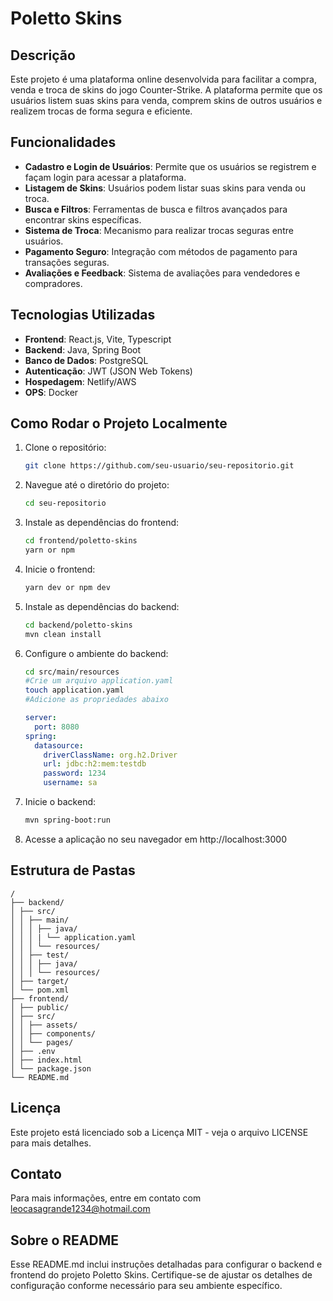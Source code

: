 # Poletto Skins
                                                                              
## Descrição
Este projeto é uma plataforma online desenvolvida para facilitar a compra, venda e troca de skins do jogo Counter-Strike. A plataforma permite que os usuários listem suas skins para venda, comprem skins de outros usuários e realizem trocas de forma segura e eficiente.

## Funcionalidades
- **Cadastro e Login de Usuários**: Permite que os usuários se registrem e façam login para acessar a plataforma.
- **Listagem de Skins**: Usuários podem listar suas skins para venda ou troca.
- **Busca e Filtros**: Ferramentas de busca e filtros avançados para encontrar skins específicas.
- **Sistema de Troca**: Mecanismo para realizar trocas seguras entre usuários.
- **Pagamento Seguro**: Integração com métodos de pagamento para transações seguras.
- **Avaliações e Feedback**: Sistema de avaliações para vendedores e compradores.

## Tecnologias Utilizadas
- **Frontend**: React.js, Vite, Typescript
- **Backend**: Java, Spring Boot
- **Banco de Dados**: PostgreSQL
- **Autenticação**: JWT (JSON Web Tokens)
- **Hospedagem**: Netlify/AWS
- **OPS**: Docker

## Como Rodar o Projeto Localmente
1. Clone o repositório:
   ```sh
   git clone https://github.com/seu-usuario/seu-repositorio.git
   ```
   
2. Navegue até o diretório do projeto:
   ```sh
   cd seu-repositorio
   ```
   
3. Instale as dependências do frontend:
   ```sh
   cd frontend/poletto-skins
   yarn or npm
   ```

4. Inicie o frontend:
   ```sh
   yarn dev or npm dev
   ```

5. Instale as dependências do backend:
   ```sh
   cd backend/poletto-skins
   mvn clean install
   ```

6. Configure o ambiente do backend:
   ```sh
   cd src/main/resources
   #Crie um arquivo application.yaml
   touch application.yaml
   #Adicione as propriedades abaixo
   ```
   
   ```yaml
   server:
     port: 8080
   spring:
     datasource:
       driverClassName: org.h2.Driver
       url: jdbc:h2:mem:testdb
       password: 1234
       username: sa

8. Inicie o backend:
   ```sh
   mvn spring-boot:run
   ```

9. Acesse a aplicação no seu navegador em http://localhost:3000

## Estrutura de Pastas

```
/
├── backend/
│ ├── src/
│ │ ├── main/
│ │ │ ├── java/
│ │ │ | └── application.yaml
│ │ │ └── resources/
│ │ ├── test/
│ │ │ ├── java/
│ │ │ └── resources/
│ ├── target/
│ └── pom.xml
├── frontend/
│ ├── public/
│ ├── src/
│ │ ├── assets/
│ │ ├── components/
│ │ └── pages/
│ ├── .env
│ ├── index.html
│ └── package.json
└── README.md
```

## Licença
Este projeto está licenciado sob a Licença MIT - veja o arquivo LICENSE para mais detalhes.

## Contato
Para mais informações, entre em contato com leocasagrande1234@hotmail.com

## Sobre o README
Esse README.md inclui instruções detalhadas para configurar o backend e frontend do projeto Poletto Skins.
Certifique-se de ajustar os detalhes de configuração conforme necessário para seu ambiente específico.